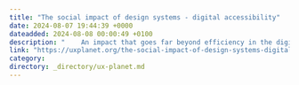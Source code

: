 ```yaml
---
title: "The social impact of design systems - digital accessibility"
date: 2024-08-07 19:44:39 +0000
dateadded: 2024-08-08 00:00:49 +0100
description: "    An impact that goes far beyond efficiency in the digital product  Continue reading on UX Planet »  "
link: "https://uxplanet.org/the-social-impact-of-design-systems-digital-accessibility-d089e814b9d6?source=rss----819cc2aaeee0---4"
category:
directory: _directory/ux-planet.md
---
```

